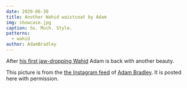 ```yaml
---
date: 2020-06-30
title: Another Wahid waistcoat by Adam
img: showcase.jpg
caption: So. Much. Style.
patterns:
  - wahid
author: AdamBradley
---
```


After [his first jaw-dropping Wahid](/showcase/wahid-by-adam/) Adam is back with another beauty.

<Note>

This picture is from the [the Instagram feed](https://www.instagram.com/p/CDPh9MbhWuH/) of [Adam Bradley](https://www.instagram.com/grandmarquess/). 
It is posted here with permission.

</Note>
